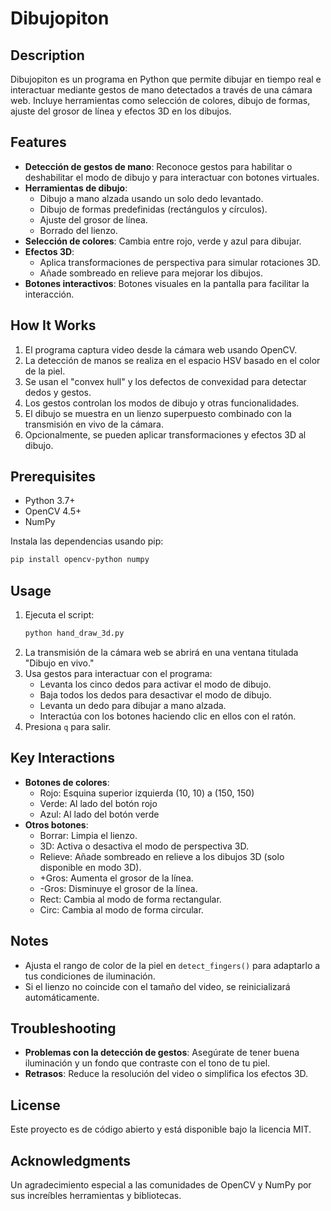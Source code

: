 # Dibujopiton

## Description
Dibujopiton es un programa en Python que permite dibujar en tiempo real e interactuar mediante gestos de mano detectados a través de una cámara web. Incluye herramientas como selección de colores, dibujo de formas, ajuste del grosor de línea y efectos 3D en los dibujos.

## Features
- **Detección de gestos de mano**: Reconoce gestos para habilitar o deshabilitar el modo de dibujo y para interactuar con botones virtuales.
- **Herramientas de dibujo**:
  - Dibujo a mano alzada usando un solo dedo levantado.
  - Dibujo de formas predefinidas (rectángulos y círculos).
  - Ajuste del grosor de línea.
  - Borrado del lienzo.
- **Selección de colores**: Cambia entre rojo, verde y azul para dibujar.
- **Efectos 3D**:
  - Aplica transformaciones de perspectiva para simular rotaciones 3D.
  - Añade sombreado en relieve para mejorar los dibujos.
- **Botones interactivos**: Botones visuales en la pantalla para facilitar la interacción.

## How It Works
1. El programa captura video desde la cámara web usando OpenCV.
2. La detección de manos se realiza en el espacio HSV basado en el color de la piel.
3. Se usan el "convex hull" y los defectos de convexidad para detectar dedos y gestos.
4. Los gestos controlan los modos de dibujo y otras funcionalidades.
5. El dibujo se muestra en un lienzo superpuesto combinado con la transmisión en vivo de la cámara.
6. Opcionalmente, se pueden aplicar transformaciones y efectos 3D al dibujo.

## Prerequisites
- Python 3.7+
- OpenCV 4.5+
- NumPy

Instala las dependencias usando pip:
```bash
pip install opencv-python numpy
```

## Usage
1. Ejecuta el script:
   ```bash
   python hand_draw_3d.py
   ```
2. La transmisión de la cámara web se abrirá en una ventana titulada "Dibujo en vivo."
3. Usa gestos para interactuar con el programa:
   - Levanta los cinco dedos para activar el modo de dibujo.
   - Baja todos los dedos para desactivar el modo de dibujo.
   - Levanta un dedo para dibujar a mano alzada.
   - Interactúa con los botones haciendo clic en ellos con el ratón.
4. Presiona `q` para salir.

## Key Interactions
- **Botones de colores**:
  - Rojo: Esquina superior izquierda (10, 10) a (150, 150)
  - Verde: Al lado del botón rojo
  - Azul: Al lado del botón verde
- **Otros botones**:
  - Borrar: Limpia el lienzo.
  - 3D: Activa o desactiva el modo de perspectiva 3D.
  - Relieve: Añade sombreado en relieve a los dibujos 3D (solo disponible en modo 3D).
  - +Gros: Aumenta el grosor de la línea.
  - -Gros: Disminuye el grosor de la línea.
  - Rect: Cambia al modo de forma rectangular.
  - Circ: Cambia al modo de forma circular.

## Notes
- Ajusta el rango de color de la piel en `detect_fingers()` para adaptarlo a tus condiciones de iluminación.
- Si el lienzo no coincide con el tamaño del video, se reinicializará automáticamente.

## Troubleshooting
- **Problemas con la detección de gestos**: Asegúrate de tener buena iluminación y un fondo que contraste con el tono de tu piel.
- **Retrasos**: Reduce la resolución del video o simplifica los efectos 3D.

## License
Este proyecto es de código abierto y está disponible bajo la licencia MIT.

## Acknowledgments
Un agradecimiento especial a las comunidades de OpenCV y NumPy por sus increíbles herramientas y bibliotecas.

